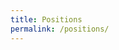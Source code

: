 ```yaml
---
title: Positions
permalink: /positions/
---
```


<!--We are currently looking for a postdoc in the field of Computer Vision with applications in histopathology. The project is about response prediction from stained tumor sections. These images are very large and very complex, and the prediction of treatment response is particularly challenging. More details regarding the position and the application process can be found 
[here](https://thomaswalter.github.io/assets/DeepLearning_Histopathology_Postdoc_CBIO_2023.pdf)
-->

